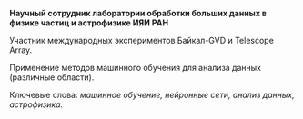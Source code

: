 **Научный сотрудник лаборатории обработки больших данных в физике частиц и астрофизике ИЯИ РАН**

Участник международных экспериментов Байкал-GVD и Telescope Array.

Применение методов машинного обучения для анализа данных (различные области). 

Ключевые слова: *машинное обучение, нейронные сети, анализ данных, астрофизика.*
